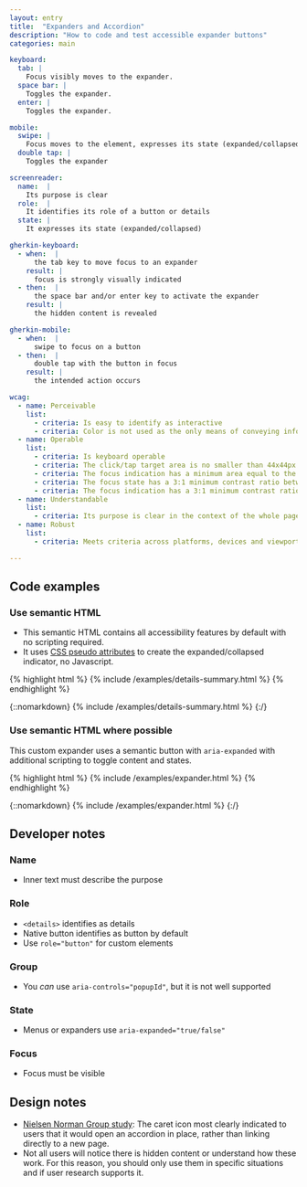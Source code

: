 ```yaml
---
layout: entry
title:  "Expanders and Accordion"
description: "How to code and test accessible expander buttons"
categories: main

keyboard:
  tab: |
    Focus visibly moves to the expander.
  space bar: |
    Toggles the expander.
  enter: |
    Toggles the expander.

mobile:
  swipe: |
    Focus moves to the element, expresses its state (expanded/collapsed)
  double tap: |
    Toggles the expander

screenreader:
  name:  |
    Its purpose is clear
  role:  |
    It identifies its role of a button or details
  state: |
    It expresses its state (expanded/collapsed)

gherkin-keyboard: 
  - when:  |
      the tab key to move focus to an expander
    result: |
      focus is strongly visually indicated
  - then:  |
      the space bar and/or enter key to activate the expander
    result: |
      the hidden content is revealed

gherkin-mobile:
  - when:  |
      swipe to focus on a button
  - then:  |
      double tap with the button in focus
    result: |
      the intended action occurs

wcag:
  - name: Perceivable
    list:
      - criteria: Is easy to identify as interactive
      - criteria: Color is not used as the only means of conveying information (expanded/collapsed)
  - name: Operable
    list:
      - criteria: Is keyboard operable
      - criteria: The click/tap target area is no smaller than 44x44px
      - criteria: The focus indication has a minimum area equal to the width of the element and 2px in height
      - criteria: The focus state has a 3:1 minimum contrast ratio between the default and focused states
      - criteria: The focus indication has a 3:1 minimum contrast ratio against adjacent elements
  - name: Understandable
    list:
      - criteria: Its purpose is clear in the context of the whole page
  - name: Robust
    list:
      - criteria: Meets criteria across platforms, devices and viewports

---
```



## Code examples

### Use semantic HTML

- This semantic HTML contains all accessibility features by default with no scripting required.
- It uses [CSS pseudo attributes](https://github.com/tmobile/magentaA11y/blob/main/_sass/modules/_details-summary.scss) to create the expanded/collapsed indicator, no Javascript.


{% highlight html %}
{% include /examples/details-summary.html %}
{% endhighlight %}

{::nomarkdown}
<example>
{% include /examples/details-summary.html %}
</example>
{:/}

### Use semantic HTML where possible
This custom expander uses a semantic button with `aria-expanded` with additional scripting to toggle content and states.

{% highlight html %}
{% include /examples/expander.html %}
{% endhighlight %}

{::nomarkdown}
<example>
{% include /examples/expander.html %}
</example>
{:/}


## Developer notes

### Name
- Inner text must describe the purpose

### Role
- `<details>` identifies as details
- Native button identifies as button by default
- Use `role="button"` for custom elements

### Group
- You *can* use `aria-controls="popupId"`, but it is not well supported

### State
- Menus or expanders use `aria-expanded="true/false"` 

### Focus
- Focus must be visible

## Design notes

- [Nielsen Norman Group study](https://www.nngroup.com/articles/accordion-icons/): The caret icon most clearly indicated to users that it would open an accordion in place, rather than linking directly to a new page.
- Not all users will notice there is hidden content or understand how these work. For this reason, you should only use them in specific situations and if user research supports it.


